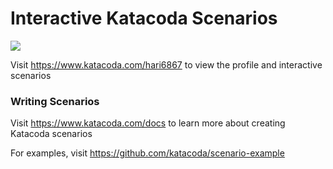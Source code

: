# Interactive Katacoda Scenarios

[![](http://shields.katacoda.com/katacoda/hari6867/count.svg)](https://www.katacoda.com/hari6867 "Get your profile on Katacoda.com")

Visit https://www.katacoda.com/hari6867 to view the profile and interactive scenarios

### Writing Scenarios
Visit https://www.katacoda.com/docs to learn more about creating Katacoda scenarios

For examples, visit https://github.com/katacoda/scenario-example
